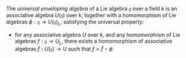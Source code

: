 The *universal enveloping algebra* of a Lie algebra $\mathfrak{g}$ over a field $k$ is an associative algebra $U(\mathfrak{g})$ over $k$, together with a homomorphism of Lie algebras $\phi: \mathfrak{g} \to U(\mathfrak{g})_L$, satisfying the universal property:

- for any associative algebra $U$ over $k$, and any homomorphism of Lie algebras $f: \mathfrak{g} \to U_L$, there exists a homomorphism of associative algebras $\tilde{f}: U(\mathfrak{g}) \to U$ such that $f = \tilde{f} \circ \phi$.
